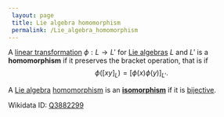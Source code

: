 ```yaml
---
 layout: page
 title: Lie algebra homomorphism
 permalink: /Lie_algebra_homomorphism
---
```

A [linear transformation](https://defsmath.github.io/DefsMath/linear_transformation) $\phi:L \to L'$ for [Lie algebras](https://defsmath.github.io/DefsMath/Lie_algebra) $L$ and $L'$ is a **homomorphism** if it preserves the bracket operation, that is if $$\phi([xy]_L) = [\phi(x)\phi(y)]_{L'}.$$

A [Lie algebra](https://defsmath.github.io/DefsMath/Lie_algebra) [homomorphism](https://defsmath.github.io/DefsMath/homomorphism) is an **[isomorphism](https://defsmath.github.io/DefsMath/isomorphism)** if it is [bijective](https://defsmath.github.io/DefsMath/bijective).

Wikidata ID: [Q3882299](https://www.wikidata.org/wiki/Q3882299)